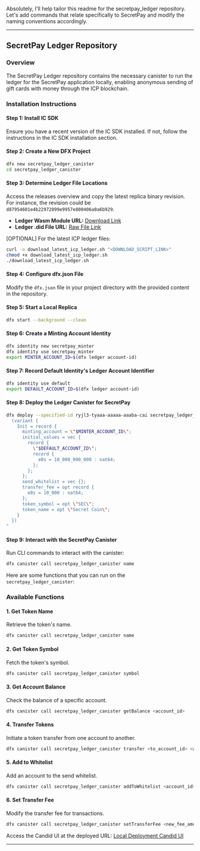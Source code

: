 Absolutely, I'll help tailor this readme for the secretpay_ledger repository. Let's add commands that relate specifically to SecretPay and modify the naming conventions accordingly.

---

## SecretPay Ledger Repository

### Overview
The SecretPay Ledger repository contains the necessary canister to run the ledger for the SecretPay application locally, enabling anonymous sending of gift cards with money through the ICP blockchain.

### Installation Instructions

#### Step 1: Install IC SDK
Ensure you have a recent version of the IC SDK installed. If not, follow the instructions in the IC SDK installation section.

#### Step 2: Create a New DFX Project
```bash
dfx new secretpay_ledger_canister
cd secretpay_ledger_canister
```

#### Step 3: Determine Ledger File Locations
Access the releases overview and copy the latest replica binary revision. For instance, the revision could be `d87954601e4b22972899e9957e800406a0a6b929`.

- **Ledger Wasm Module URL:** [Download Link](https://download.dfinity.systems/ic/<REVISION>/canisters/ledger-canister.wasm.gz)
- **Ledger .did File URL:** [Raw File Link](https://raw.githubusercontent.com/dfinity/ic/<REVISION>/rs/rosetta-api/icp_ledger/ledger.did)

[OPTIONAL] For the latest ICP ledger files:
```bash
curl -o download_latest_icp_ledger.sh "<DOWNLOAD_SCRIPT_LINK>"
chmod +x download_latest_icp_ledger.sh
./download_latest_icp_ledger.sh
```

#### Step 4: Configure dfx.json File
Modify the `dfx.json` file in your project directory with the provided content in the repository.

#### Step 5: Start a Local Replica
```bash
dfx start --background --clean
```

#### Step 6: Create a Minting Account Identity
```bash
dfx identity new secretpay_minter
dfx identity use secretpay_minter
export MINTER_ACCOUNT_ID=$(dfx ledger account-id)
```

#### Step 7: Record Default Identity's Ledger Account Identifier
```bash
dfx identity use default
export DEFAULT_ACCOUNT_ID=$(dfx ledger account-id)
```

#### Step 8: Deploy the Ledger Canister for SecretPay
```bash
dfx deploy --specified-id ryjl3-tyaaa-aaaaa-aaaba-cai secretpay_ledger_canister --argument "
  (variant {
    Init = record {
      minting_account = \"$MINTER_ACCOUNT_ID\";
      initial_values = vec {
        record {
          \"$DEFAULT_ACCOUNT_ID\";
          record {
            e8s = 10_000_000_000 : nat64;
          };
        };
      };
      send_whitelist = vec {};
      transfer_fee = opt record {
        e8s = 10_000 : nat64;
      };
      token_symbol = opt \"SEC\";
      token_name = opt \"Secret Coin\";
    }
  })
"
```

#### Step 9: Interact with the SecretPay Canister
Run CLI commands to interact with the canister:
```bash
dfx canister call secretpay_ledger_canister name
```
Here are some functions that you can run on the `secretpay_ledger_canister`:

### Available Functions

#### 1. **Get Token Name**
Retrieve the token's name.
```bash
dfx canister call secretpay_ledger_canister name
```

#### 2. **Get Token Symbol**
Fetch the token's symbol.
```bash
dfx canister call secretpay_ledger_canister symbol
```

#### 3. **Get Account Balance**
Check the balance of a specific account.
```bash
dfx canister call secretpay_ledger_canister getBalance <account_id>
```

#### 4. **Transfer Tokens**
Initiate a token transfer from one account to another.
```bash
dfx canister call secretpay_ledger_canister transfer <to_account_id> <amount>
```

#### 5. **Add to Whitelist**
Add an account to the send whitelist.
```bash
dfx canister call secretpay_ledger_canister addToWhitelist <account_id>
```

#### 6. **Set Transfer Fee**
Modify the transfer fee for transactions.
```bash
dfx canister call secretpay_ledger_canister setTransferFee <new_fee_amount>
```

Access the Candid UI at the deployed URL:
[Local Deployment Candid UI](http://127.0.0.1:4943/?canisterId=<CANISTER_ID>&id=ryjl3-tyaaa-aaaaa-aaaba-cai)

---
